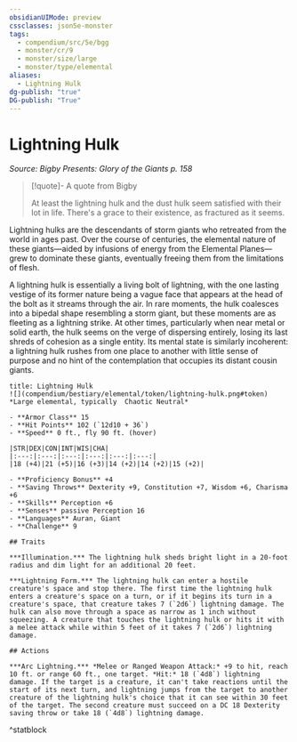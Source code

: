 ```yaml
---
obsidianUIMode: preview
cssclasses: json5e-monster
tags:
  - compendium/src/5e/bgg
  - monster/cr/9
  - monster/size/large
  - monster/type/elemental
aliases:
  - Lightning Hulk
dg-publish: "true"
DG-publish: "True"
---
```

# Lightning Hulk
*Source: Bigby Presents: Glory of the Giants p. 158*  

> [!quote]- A quote from Bigby  
> 
> At least the lightning hulk and the dust hulk seem satisfied with their lot in life. There's a grace to their existence, as fractured as it seems.

Lightning hulks are the descendants of storm giants who retreated from the world in ages past. Over the course of centuries, the elemental nature of these giants—aided by infusions of energy from the Elemental Planes—grew to dominate these giants, eventually freeing them from the limitations of flesh.

A lightning hulk is essentially a living bolt of lightning, with the one lasting vestige of its former nature being a vague face that appears at the head of the bolt as it streams through the air. In rare moments, the hulk coalesces into a bipedal shape resembling a storm giant, but these moments are as fleeting as a lightning strike. At other times, particularly when near metal or solid earth, the hulk seems on the verge of dispersing entirely, losing its last shreds of cohesion as a single entity. Its mental state is similarly incoherent: a lightning hulk rushes from one place to another with little sense of purpose and no hint of the contemplation that occupies its distant cousin giants.

```ad-statblock
title: Lightning Hulk
![](compendium/bestiary/elemental/token/lightning-hulk.png#token)
*Large elemental, typically  Chaotic Neutral*

- **Armor Class** 15 
- **Hit Points** 102 (`12d10 + 36`)
- **Speed** 0 ft., fly 90 ft. (hover)

|STR|DEX|CON|INT|WIS|CHA|
|:---:|:---:|:---:|:---:|:---:|:---:|
|18 (+4)|21 (+5)|16 (+3)|14 (+2)|14 (+2)|15 (+2)|

- **Proficiency Bonus** +4
- **Saving Throws** Dexterity +9, Constitution +7, Wisdom +6, Charisma +6
- **Skills** Perception +6
- **Senses** passive Perception 16
- **Languages** Auran, Giant
- **Challenge** 9

## Traits

***Illumination.*** The lightning hulk sheds bright light in a 20-foot radius and dim light for an additional 20 feet.

***Lightning Form.*** The lightning hulk can enter a hostile creature's space and stop there. The first time the lightning hulk enters a creature's space on a turn, or if it begins its turn in a creature's space, that creature takes 7 (`2d6`) lightning damage. The hulk can also move through a space as narrow as 1 inch without squeezing. A creature that touches the lightning hulk or hits it with a melee attack while within 5 feet of it takes 7 (`2d6`) lightning damage.

## Actions

***Arc Lightning.*** *Melee or Ranged Weapon Attack:* +9 to hit, reach 10 ft. or range 60 ft., one target. *Hit:* 18 (`4d8`) lightning damage. If the target is a creature, it can't take reactions until the start of its next turn, and lightning jumps from the target to another creature of the lightning hulk's choice that it can see within 30 feet of the target. The second creature must succeed on a DC 18 Dexterity saving throw or take 18 (`4d8`) lightning damage.
```
^statblock